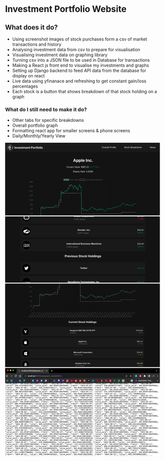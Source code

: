 # Investment Portfolio Website
## What does it do?
- Using screenshot images of stock purchases form a csv of market transactions and history
- Analysing investment data from csv to prepare for visualisation
- Visualising investment data on graphing library
- Turning csv into a JSON file to be used in Database for transactions
- Making a React js front end to visualise my investments and graphs
- Setting up Django backend to feed API data from the database for display on react
- Live data using yfinanace and refreshing to get constant gain/loss percentages
- Each stock is a button that shows breakdown of that stock holding on a graph
### What do I still need to make it do?
- Other tabs for specific breakdowns
- Overall portfolio graph
- Formatting react app for smaller screens & phone screens
- Daily/Monthly/Yearly View

![Screenshot showing the main view of the Investment Portfolio Overview page.](./screenshots/img2.png)
![Screenshot showing the current holdings of the Investment Portfolio Overview page.](./screenshots/img1.png)
![Screenshot showing the historic holdings of the Investment Portfolio Overview page.](./screenshots/img3.png)
![Screenshot showing the backend API for the app, in this example it is fetching data of transactions and valuations of Apple stock.](./screenshots/img4.png)

